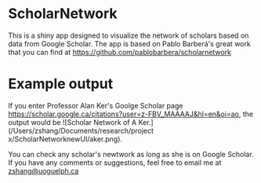# ScholarNetwork
This is a shiny app designed to visualize the network of scholars based on data from Google Scholar. 
The app is based on Pablo Barberá's great work that you can find at <https://github.com/pablobarbera/scholarnetwork>

# Example output
If you enter Professor Alan Ker's Goolge Scholar page <https://scholar.google.ca/citations?user=z-FBV_MAAAAJ&hl=en&oi=ao>, 
the output would be 
![Scholar Network of A Ker.](/Users/zshang/Documents/research/project x/ScholarNetworknewUI/aker.png).

You can check any scholar's newtwork as long as she is on Google Scholar. If you have any comments or suggestions, feel free to email me at zshang@uoguelph.ca